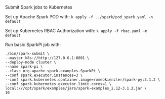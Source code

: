 Submit Spark jobs to Kubernetes

Set up Apache Spark POD with:
`k apply -f ../spark/pod_spark.yaml -n default`

Set up Kubernetes RBAC Authorization with:
`k apply -f rbac.yaml -n default`

Run basic SparkPi job with:
```
./bin/spark-submit \
--master k8s://http://127.0.0.1:8001 \
--deploy-mode cluster \
--name spark-pi \
--class org.apache.spark.examples.SparkPi \
--conf spark.executor.instances=3 \
--conf spark.kubernetes.container.image=romeokienzler/spark-py:3.1.2 \
--conf spark.kubernetes.executor.limit.cores=1 \
local:///opt/spark/examples/jars/spark-examples_2.12-3.1.2.jar \
10
```
